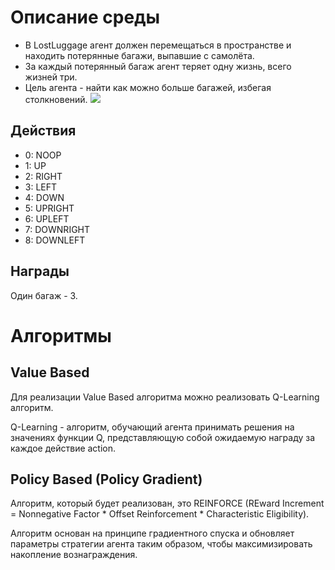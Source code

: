 # **Описание среды**
- В LostLuggage агент должен перемещаться в пространстве и находить потерянные багажи, выпавшие с самолёта.
- За каждый потерянный багаж агент теряет одну жизнь, всего жизней три.
- Цель агента - найти как можно больше багажей, избегая столкновений.
![](https://github.com/sotarseniy/project-atari-lost-luggage/tree/main/assets/lost_luggage.gif)

## **Действия**
- 0: NOOP
- 1: UP
- 2: RIGHT
- 3: LEFT
- 4: DOWN
- 5: UPRIGHT
- 6: UPLEFT
- 7: DOWNRIGHT
- 8: DOWNLEFT

## **Награды**

Один багаж - 3.

# **Алгоритмы**

## **Value Based**

Для реализации Value Based алгоритма можно реализовать Q-Learning алгоритм.

Q-Learning - алгоритм, обучающий агента принимать решения на значениях функции Q, представляющую собой ожидаемую награду за каждое действие action.

## **Policy Based (Policy Gradient)**

Алгоритм, который будет реализован, это REINFORCE (REward Increment = Nonnegative Factor * Offset Reinforcement * Characteristic Eligibility).

Алгоритм основан на принципе градиентного спуска и обновляет параметры стратегии агента таким образом, чтобы максимизировать накопление вознаграждения.